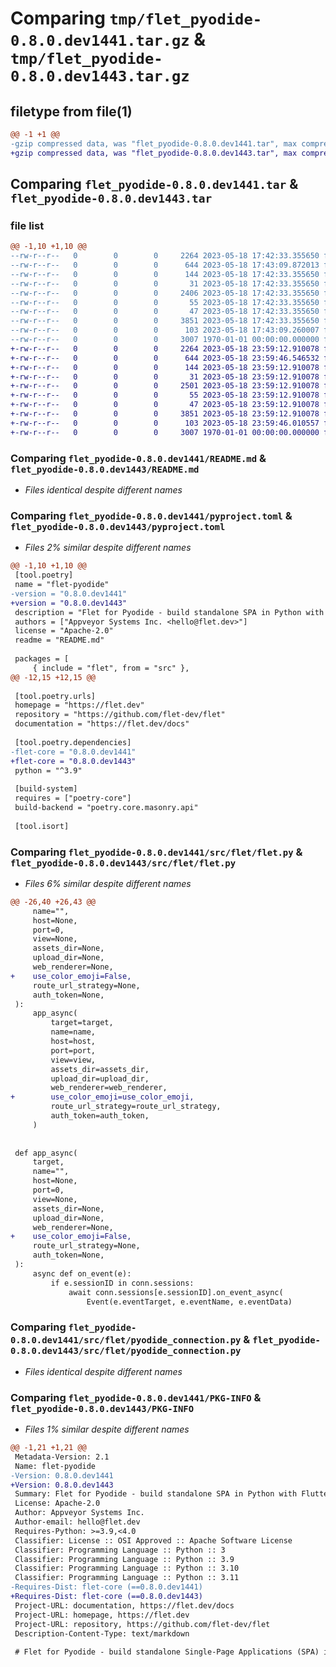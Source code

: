 # Comparing `tmp/flet_pyodide-0.8.0.dev1441.tar.gz` & `tmp/flet_pyodide-0.8.0.dev1443.tar.gz`

## filetype from file(1)

```diff
@@ -1 +1 @@
-gzip compressed data, was "flet_pyodide-0.8.0.dev1441.tar", max compression
+gzip compressed data, was "flet_pyodide-0.8.0.dev1443.tar", max compression
```

## Comparing `flet_pyodide-0.8.0.dev1441.tar` & `flet_pyodide-0.8.0.dev1443.tar`

### file list

```diff
@@ -1,10 +1,10 @@
--rw-r--r--   0        0        0     2264 2023-05-18 17:42:33.355650 flet_pyodide-0.8.0.dev1441/README.md
--rw-r--r--   0        0        0      644 2023-05-18 17:43:09.872013 flet_pyodide-0.8.0.dev1441/pyproject.toml
--rw-r--r--   0        0        0      144 2023-05-18 17:42:33.355650 flet_pyodide-0.8.0.dev1441/src/flet/__init__.py
--rw-r--r--   0        0        0       31 2023-05-18 17:42:33.355650 flet_pyodide-0.8.0.dev1441/src/flet/canvas/__init__.py
--rw-r--r--   0        0        0     2406 2023-05-18 17:42:33.355650 flet_pyodide-0.8.0.dev1441/src/flet/flet.py
--rw-r--r--   0        0        0       55 2023-05-18 17:42:33.355650 flet_pyodide-0.8.0.dev1441/src/flet/matplotlib_chart.py
--rw-r--r--   0        0        0       47 2023-05-18 17:42:33.355650 flet_pyodide-0.8.0.dev1441/src/flet/plotly_chart.py
--rw-r--r--   0        0        0     3851 2023-05-18 17:42:33.355650 flet_pyodide-0.8.0.dev1441/src/flet/pyodide_connection.py
--rw-r--r--   0        0        0      103 2023-05-18 17:43:09.260007 flet_pyodide-0.8.0.dev1441/src/flet/version.py
--rw-r--r--   0        0        0     3007 1970-01-01 00:00:00.000000 flet_pyodide-0.8.0.dev1441/PKG-INFO
+-rw-r--r--   0        0        0     2264 2023-05-18 23:59:12.910078 flet_pyodide-0.8.0.dev1443/README.md
+-rw-r--r--   0        0        0      644 2023-05-18 23:59:46.546532 flet_pyodide-0.8.0.dev1443/pyproject.toml
+-rw-r--r--   0        0        0      144 2023-05-18 23:59:12.910078 flet_pyodide-0.8.0.dev1443/src/flet/__init__.py
+-rw-r--r--   0        0        0       31 2023-05-18 23:59:12.910078 flet_pyodide-0.8.0.dev1443/src/flet/canvas/__init__.py
+-rw-r--r--   0        0        0     2501 2023-05-18 23:59:12.910078 flet_pyodide-0.8.0.dev1443/src/flet/flet.py
+-rw-r--r--   0        0        0       55 2023-05-18 23:59:12.910078 flet_pyodide-0.8.0.dev1443/src/flet/matplotlib_chart.py
+-rw-r--r--   0        0        0       47 2023-05-18 23:59:12.910078 flet_pyodide-0.8.0.dev1443/src/flet/plotly_chart.py
+-rw-r--r--   0        0        0     3851 2023-05-18 23:59:12.910078 flet_pyodide-0.8.0.dev1443/src/flet/pyodide_connection.py
+-rw-r--r--   0        0        0      103 2023-05-18 23:59:46.010557 flet_pyodide-0.8.0.dev1443/src/flet/version.py
+-rw-r--r--   0        0        0     3007 1970-01-01 00:00:00.000000 flet_pyodide-0.8.0.dev1443/PKG-INFO
```

### Comparing `flet_pyodide-0.8.0.dev1441/README.md` & `flet_pyodide-0.8.0.dev1443/README.md`

 * *Files identical despite different names*

### Comparing `flet_pyodide-0.8.0.dev1441/pyproject.toml` & `flet_pyodide-0.8.0.dev1443/pyproject.toml`

 * *Files 2% similar despite different names*

```diff
@@ -1,10 +1,10 @@
 [tool.poetry]
 name = "flet-pyodide"
-version = "0.8.0.dev1441"
+version = "0.8.0.dev1443"
 description = "Flet for Pyodide - build standalone SPA in Python with Flutter UI."
 authors = ["Appveyor Systems Inc. <hello@flet.dev>"]
 license = "Apache-2.0"
 readme = "README.md"
 
 packages = [
     { include = "flet", from = "src" },
@@ -12,15 +12,15 @@
 
 [tool.poetry.urls]
 homepage = "https://flet.dev"
 repository = "https://github.com/flet-dev/flet"
 documentation = "https://flet.dev/docs"
 
 [tool.poetry.dependencies]
-flet-core = "0.8.0.dev1441"
+flet-core = "0.8.0.dev1443"
 python = "^3.9"
 
 [build-system]
 requires = ["poetry-core"]
 build-backend = "poetry.core.masonry.api"
 
 [tool.isort]
```

### Comparing `flet_pyodide-0.8.0.dev1441/src/flet/flet.py` & `flet_pyodide-0.8.0.dev1443/src/flet/flet.py`

 * *Files 6% similar despite different names*

```diff
@@ -26,40 +26,43 @@
     name="",
     host=None,
     port=0,
     view=None,
     assets_dir=None,
     upload_dir=None,
     web_renderer=None,
+    use_color_emoji=False,
     route_url_strategy=None,
     auth_token=None,
 ):
     app_async(
         target=target,
         name=name,
         host=host,
         port=port,
         view=view,
         assets_dir=assets_dir,
         upload_dir=upload_dir,
         web_renderer=web_renderer,
+        use_color_emoji=use_color_emoji,
         route_url_strategy=route_url_strategy,
         auth_token=auth_token,
     )
 
 
 def app_async(
     target,
     name="",
     host=None,
     port=0,
     view=None,
     assets_dir=None,
     upload_dir=None,
     web_renderer=None,
+    use_color_emoji=False,
     route_url_strategy=None,
     auth_token=None,
 ):
     async def on_event(e):
         if e.sessionID in conn.sessions:
             await conn.sessions[e.sessionID].on_event_async(
                 Event(e.eventTarget, e.eventName, e.eventData)
```

### Comparing `flet_pyodide-0.8.0.dev1441/src/flet/pyodide_connection.py` & `flet_pyodide-0.8.0.dev1443/src/flet/pyodide_connection.py`

 * *Files identical despite different names*

### Comparing `flet_pyodide-0.8.0.dev1441/PKG-INFO` & `flet_pyodide-0.8.0.dev1443/PKG-INFO`

 * *Files 1% similar despite different names*

```diff
@@ -1,21 +1,21 @@
 Metadata-Version: 2.1
 Name: flet-pyodide
-Version: 0.8.0.dev1441
+Version: 0.8.0.dev1443
 Summary: Flet for Pyodide - build standalone SPA in Python with Flutter UI.
 License: Apache-2.0
 Author: Appveyor Systems Inc.
 Author-email: hello@flet.dev
 Requires-Python: >=3.9,<4.0
 Classifier: License :: OSI Approved :: Apache Software License
 Classifier: Programming Language :: Python :: 3
 Classifier: Programming Language :: Python :: 3.9
 Classifier: Programming Language :: Python :: 3.10
 Classifier: Programming Language :: Python :: 3.11
-Requires-Dist: flet-core (==0.8.0.dev1441)
+Requires-Dist: flet-core (==0.8.0.dev1443)
 Project-URL: documentation, https://flet.dev/docs
 Project-URL: homepage, https://flet.dev
 Project-URL: repository, https://github.com/flet-dev/flet
 Description-Content-Type: text/markdown
 
 # Flet for Pyodide - build standalone Single-Page Applications (SPA) in Python with Flutter UI
```


